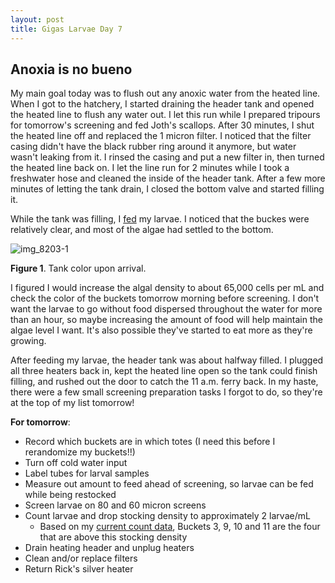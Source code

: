 ```yaml
---
layout: post
title: Gigas Larvae Day 7
---
```


## Anoxia is no bueno

My main goal today was to flush out any anoxic water from the heated line. When I got to the hatchery, I started draining the header tank and opened the heated line to flush any water out. I let this run while I prepared tripours for tomorrow's screening and fed Joth's scallops. After 30 minutes, I shut the heated line off and replaced the 1 micron filter. I noticed that the filter casing didn't have the black rubber ring around it anymore, but water wasn't leaking from it. I rinsed the casing and put a new filter in, then turned the heated line back on. I let the line run for 2 minutes while I took a freshwater hose and cleaned the inside of the header tank. After a few more minutes of letting the tank drain, I closed the bottom valve and started filling it.

While the tank was filling, I [fed](https://github.com/RobertsLab/project-oyster-oa/blob/master/data/Manchester/2017-07-30-Pacific-Oyster-Larvae/2017-07-30-Feeding.xlsx) my larvae. I noticed that the buckes were relatively clear, and most of the algae had settled to the bottom. 

![img_8203-1](https://user-images.githubusercontent.com/22335838/29007643-98c96ffe-7abc-11e7-940e-8faf3a8a218f.JPG)

**Figure 1**. Tank color upon arrival.

I figured I would increase the algal density to about 65,000 cells per mL and check the color of the buckets tomorrow morning before screening. I don't want the larvae to go without food dispersed throughout the water for more than an hour, so maybe increasing the amount of food will help maintain the algae level I want. It's also possible they've started to eat more as they're growing.

After feeding my larvae, the header tank was about halfway filled. I plugged all three heaters back in, kept the heated line open so the tank could finish filling, and rushed out the door to catch the 11 a.m. ferry back. In my haste, there were a few small screening preparation tasks I forgot to do, so they're at the top of my list tomorrow!

**For tomorrow**:

- Record which buckets are in which totes (I need this before I rerandomize my buckets!!)
- Turn off cold water input
- Label tubes for larval samples
- Measure out amount to feed ahead of screening, so larvae can be fed while being restocked
- Screen larvae on 80 and 60 micron screens
- Count larvae and drop stocking density to approximately 2 larvae/mL
  - Based on my [current count data](https://github.com/RobertsLab/project-oyster-oa/blob/master/data/Manchester/2017-07-30-Pacific-Oyster-Larvae/2017-08-02-Larvae-Counts.xlsx), Buckets 3, 9, 10 and 11 are the four that are above this stocking density
- Drain heating header and unplug heaters
- Clean and/or replace filters
- Return Rick's silver heater
